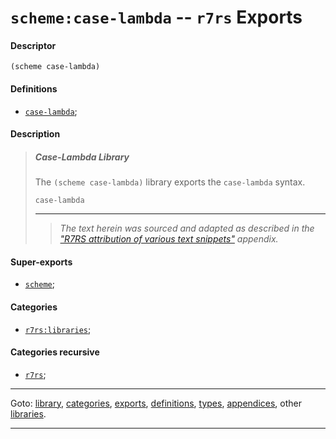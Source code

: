 

<a id='export__r7rs__scheme_3a_case-lambda'></a>

# `scheme:case-lambda` -- `r7rs` Exports


<a id='export__r7rs__scheme_3a_case-lambda__descriptor'></a>

#### Descriptor

````
(scheme case-lambda)
````


<a id='export__r7rs__scheme_3a_case-lambda__definitions'></a>

#### Definitions

 * [`case-lambda`](../../r7rs/definitions/case-lambda.md#definition__r7rs__case-lambda);


<a id='export__r7rs__scheme_3a_case-lambda__description'></a>

#### Description

> ##### Case-Lambda Library
> 
> The `(scheme case-lambda)` library exports the `case-lambda`
> syntax.
> 
> ````
> case-lambda
> ````
> 
> 
> ----
> > *The text herein was sourced and adapted as described in the ["R7RS attribution of various text snippets"](../../r7rs/appendices/attribution.md#appendix__r7rs__attribution) appendix.*


<a id='export__r7rs__scheme_3a_case-lambda__super-exports'></a>

#### Super-exports

 * [`scheme`](../../r7rs/exports/scheme.md#export__r7rs__scheme);


<a id='export__r7rs__scheme_3a_case-lambda__categories'></a>

#### Categories

 * [`r7rs:libraries`](../../r7rs/categories/r7rs_3a_libraries.md#category__r7rs__r7rs_3a_libraries);


<a id='export__r7rs__scheme_3a_case-lambda__categories-recursive'></a>

#### Categories recursive

 * [`r7rs`](../../r7rs/categories/r7rs.md#category__r7rs__r7rs);

----

Goto: [library](../../r7rs/_index.md#library__r7rs), [categories](../../r7rs/categories/_index.md#toc__r7rs__categories), [exports](../../r7rs/exports/_index.md#toc__r7rs__exports), [definitions](../../r7rs/definitions/_index.md#toc__r7rs__definitions), [types](../../r7rs/types/_index.md#toc__r7rs__types), [appendices](../../r7rs/appendices/_index.md#toc__r7rs__appendices), other [libraries](../../_libraries.md#toc__libraries).

----

